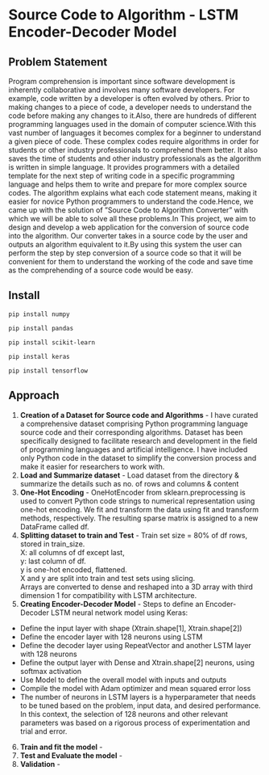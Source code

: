 # Source Code to Algorithm - LSTM Encoder-Decoder Model

## Problem Statement

Program comprehension is important since software development is inherently collaborative and
involves many software developers. For example, code written by a developer is often evolved by
others. Prior to making changes to a piece of code, a developer needs to understand the code before
making any changes to it.Also, there are hundreds of different programming languages used in the
domain of computer science.With this vast number of languages it becomes complex for a beginner
to understand a given piece of code. These complex codes require algorithms in order for students or
other industry professionals to comprehend them better. It also saves the time of students and other
industry professionals as the algorithm is written in simple language. It provides programmers with
a detailed template for the next step of writing code in a specific programming language and helps
them to write and prepare for more complex source codes. The algorithm explains what each code
statement means, making it easier for novice Python programmers to understand the code.Hence,
we came up with the solution of ”Source Code to Algorithm Converter” with which we will be able
to solve all these problems.In This project, we aim to design and develop a web application for the
conversion of source code into the algorithm. Our converter takes in a source code by the user and
outputs an algorithm equivalent to it.By using this system the user can perform the step by step
conversion of a source code so that it will be convenient for them to understand the working of the
code and save time as the comprehending of a source code would be easy.



## Install
```
pip install numpy
```

```
pip install pandas
```
```
pip install scikit-learn
```
```
pip install keras
```
```
pip install tensorflow
```

## Approach

1. **Creation of a Dataset for Source code and Algorithms** - I have curated a comprehensive dataset comprising Python programming language source code and their corresponding algorithms. Dataset has been specifically designed to facilitate research and development in the field of programming languages and artificial intelligence.
I have included only Python code in the dataset to simplify the conversion process and make it easier for researchers to work with.
2. **Load and Summarize dataset** - Load dataset from the directory & summarize the details such as no. of rows and columns & content  
3. **One-Hot Encoding** - OneHotEncoder from sklearn.preprocessing is used to convert Python code strings to numerical representation using one-hot encoding. We fit and transform the data using fit and transform methods, respectively. The resulting sparse matrix is assigned to a new DataFrame called df.
4. **Splitting dataset to train and Test** - 
Train set size = 80% of df rows, stored in train_size.  
X: all columns of df except last,  
y: last column of df.  
y is one-hot encoded, flattened.  
X and y are split into train and test sets using slicing.  
Arrays are converted to dense and reshaped into a 3D array with third dimension 1 for compatibility with LSTM architecture.
5. **Creating Encoder-Decoder Model** -
Steps to define an Encoder-Decoder LSTM neural network model using Keras:

- Define the input layer with shape (Xtrain.shape[1], Xtrain.shape[2])
- Define the encoder layer with 128 neurons using LSTM
- Define the decoder layer using RepeatVector and another LSTM layer with 128 neurons
- Define the output layer with Dense and Xtrain.shape[2] neurons, using softmax activation
- Use Model to define the overall model with inputs and outputs
- Compile the model with Adam optimizer and mean squared error loss
- The number of neurons in LSTM layers is a hyperparameter that needs to be tuned based on the problem, input data, and desired performance. In this context, the selection of 128 neurons and other relevant parameters was based on a rigorous process of experimentation and trial and error.

6. **Train and fit the model** -
7. **Test and Evaluate the model** - 
8. **Validation** - 
